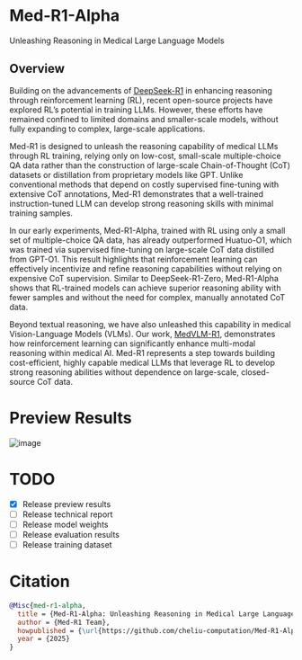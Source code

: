 # Med-R1-Alpha
Unleashing Reasoning in Medical Large Language Models

## Overview  

Building on the advancements of [DeepSeek-R1](https://huggingface.co/deepseek-ai/DeepSeek-R1) in enhancing reasoning through reinforcement learning (RL), recent open-source projects have explored RL’s potential in training LLMs. However, these efforts have remained confined to limited domains and smaller-scale models, without fully expanding to complex, large-scale applications.  

Med-R1 is designed to unleash the reasoning capability of medical LLMs through RL training, relying only on low-cost, small-scale multiple-choice QA data rather than the construction of large-scale Chain-of-Thought (CoT) datasets or distillation from proprietary models like GPT. Unlike conventional methods that depend on costly supervised fine-tuning with extensive CoT annotations, Med-R1 demonstrates that a well-trained instruction-tuned LLM can develop strong reasoning skills with minimal training samples.  

In our early experiments, Med-R1-Alpha, trained with RL using only a small set of multiple-choice QA data, has already outperformed Huatuo-O1, which was trained via supervised fine-tuning on large-scale CoT data distilled from GPT-O1. This result highlights that reinforcement learning can effectively incentivize and refine reasoning capabilities without relying on expensive CoT supervision. Similar to DeepSeek-R1-Zero, Med-R1-Alpha shows that RL-trained models can achieve superior reasoning ability with fewer samples and without the need for complex, manually annotated CoT data.  

Beyond textual reasoning, we have also unleashed this capability in medical Vision-Language Models (VLMs). Our work, [MedVLM-R1](https://arxiv.org/abs/2502.19634), demonstrates how reinforcement learning can significantly enhance multi-modal reasoning within medical AI. Med-R1 represents a step towards building cost-efficient, highly capable medical LLMs that leverage RL to develop strong reasoning abilities without dependence on large-scale, closed-source CoT data.  

# Preview Results

![image](https://github.com/user-attachments/assets/25ac5d8f-783c-4b98-9cd7-c38ec5903697)



# TODO

- [x] Release preview results
- [ ] Release technical report
- [ ] Release model weights
- [ ] Release evaluation results
- [ ] Release training dataset

# Citation

```bibtex
@Misc{med-r1-alpha,
  title = {Med-R1-Alpha: Unleashing Reasoning in Medical Large Language Models},
  author = {Med-R1 Team},
  howpublished = {\url{https://github.com/cheliu-computation/Med-R1-Alph}},
  year = {2025}
}
```
